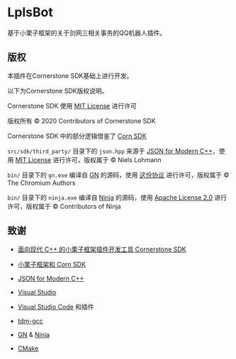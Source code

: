 # LplsBot
基于小栗子框架的关于剑网三相关事务的QQ机器人插件。

## 版权

本插件在Cornerstone SDK基础上进行开发。

以下为Cornerstone SDK版权说明。

Cornerstone SDK 使用 [MIT License](./LICENSE) 进行许可

版权所有 &copy; 2020 Contributors of Cornerstone SDK

Cornerstone SDK 中的部分逻辑借鉴了 [Corn SDK](https://www.xiaolz.cn/)

`src/sdk/third_party/` 目录下的 `json.hpp` 来源于 [JSON for Modern C++](https://github.com/nlohmann/json)，使用 [MIT License](https://github.com/nlohmann/json/blob/develop/LICENSE.MIT) 进行许可，版权属于 &copy; Niels Lohmann

`bin/` 目录下的 `gn.exe` 编译自 [GN](https://gn.googlesource.com/gn/) 的源码，使用 [这份协议](https://gn.googlesource.com/gn/+/master/LICENSE) 进行许可，版权属于 &copy; The Chromium Authors

`bin/` 目录下的 `ninja.exe` 编译自 [Ninja](http://www.ninja-build.org/) 的源码，使用 [Apache License 2.0](https://github.com/ninja-build/ninja/blob/master/COPYING) 进行许可，版权属于 &copy; Contributors of Ninja

## 致谢

- [面向现代 C++ 的小栗子框架插件开发工具 Cornerstone SDK](https://github.com/Sc-Softs/CornerstoneSDK)

- [小栗子框架和 Corn SDK](https://www.xiaolz.cn/)

- [JSON for Modern C++](https://github.com/nlohmann/json)

- [Visual Studio](https://visualstudio.microsoft.com/vs/)

- [Visual Studio Code](https://code.visualstudio.com/) 和插件

- [tdm-gcc](https://jmeubank.github.io/tdm-gcc/)

- [GN](https://gn.googlesource.com/gn/) & [Ninja](http://www.ninja-build.org/)

- [CMake](https://cmake.org/)
